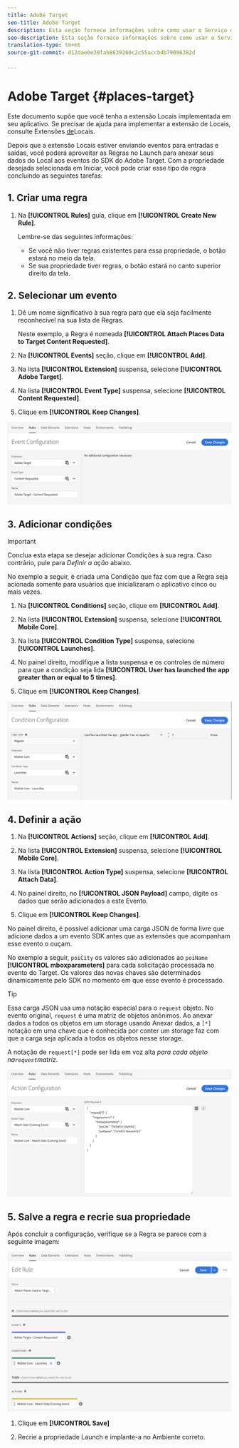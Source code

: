 ```yaml
---
title: Adobe Target
seo-title: Adobe Target
description: Esta seção fornece informações sobre como usar o Serviço de localização com o Adobe Target.
seo-description: Esta seção fornece informações sobre como usar o Serviço de Localização com o Adobe Target.
translation-type: tm+mt
source-git-commit: d12dae0e30fab8639260c2c55accb4b79096382d

---
```



# Adobe Target {#places-target}

Este documento supõe que você tenha a extensão Locais implementada em seu aplicativo. Se precisar de ajuda para implementar a extensão de Locais, consulte Extensões [de](/help/places-ext-aep-sdks/places-extension/places-extension.md)Locais.

Depois que a extensão Locais estiver enviando eventos para entradas e saídas, você poderá aproveitar as Regras no Launch para anexar seus dados do Local aos eventos do SDK do Adobe Target. Com a propriedade desejada selecionada em Iniciar, você pode criar esse tipo de regra concluindo as seguintes tarefas:

## 1. Criar uma regra

1. Na **[!UICONTROL Rules]** guia, clique em **[!UICONTROL Create New Rule]**.

   Lembre-se das seguintes informações:

   * Se você não tiver regras existentes para essa propriedade, o botão estará no meio da tela.
   * Se sua propriedade tiver regras, o botão estará no canto superior direito da tela.

## 2. Selecionar um evento

1. Dê um nome significativo à sua regra para que ela seja facilmente reconhecível na sua lista de Regras.

   Neste exemplo, a Regra é nomeada **[!UICONTROL Attach Places Data to Target Content Requested]**.

1. Na **[!UICONTROL Events]** seção, clique em **[!UICONTROL Add]**.

1. Na lista **[!UICONTROL Extension]** suspensa, selecione **[!UICONTROL Adobe Target]**.

1. Na lista **[!UICONTROL Event Type]** suspensa, selecione **[!UICONTROL Content Requested]**.

1. Clique em **[!UICONTROL Keep Changes]**.

![adicionar um evento](/help/assets/ad-setEvent_target.png)

## 3. Adicionar condições

>[!IMPORTANT]
>
>Conclua esta etapa se desejar adicionar Condições à sua regra. Caso contrário, pule para *Definir a ação* abaixo.

No exemplo a seguir, é criada uma Condição que faz com que a Regra seja acionada somente para usuários que inicializaram o aplicativo cinco ou mais vezes.

1. Na **[!UICONTROL Conditions]** seção, clique em **[!UICONTROL Add]**.

1. Na lista **[!UICONTROL Extension]** suspensa, selecione **[!UICONTROL Mobile Core]**.

1. Na lista **[!UICONTROL Condition Type]** suspensa, selecione **[!UICONTROL Launches]**.

1. No painel direito, modifique a lista suspensa e os controles de número para que a condição seja lida **[!UICONTROL User has launched the app greater than or equal to 5 times]**.

1. Clique em **[!UICONTROL Keep Changes]**.

![adicionar uma condição](/help/assets/ad-setCondition_target.png)

## 4. Definir a ação

1. Na **[!UICONTROL Actions]** seção, clique em **[!UICONTROL Add]**.

1. Na lista **[!UICONTROL Extension]** suspensa, selecione **[!UICONTROL Mobile Core]**.

1. Na lista **[!UICONTROL Action Type]** suspensa, selecione **[!UICONTROL Attach Data]**.

1. No painel direito, no **[!UICONTROL JSON Payload]** campo, digite os dados que serão adicionados a este Evento.

1. Clique em **[!UICONTROL Keep Changes]**.

No painel direito, é possível adicionar uma carga JSON de forma livre que adicione dados a um evento SDK antes que as extensões que acompanham esse evento o ouçam.

No exemplo a seguir, `poiCity` os valores são adicionados ao `poiName` **[!UICONTROL mboxparameters]** para cada solicitação processada no evento do Target. Os valores das novas chaves são determinados dinamicamente pelo SDK no momento em que esse evento é processado.

>[!TIP]
>
>Essa carga JSON usa uma notação especial para o `request` objeto. No evento original, `request` é uma matriz de objetos anônimos. Ao anexar dados a todos os objetos em um storage usando Anexar dados, a `[*]` notação em uma chave que é conhecida por conter um storage faz com que a carga seja aplicada a todos os objetos nesse storage.
>
>A notação de `request[*]` pode ser lida em voz alta _para cada objeto na`request`matriz_.

![definir a ação](/help/assets/ad-setAction_target.png)

## 5. Salve a regra e recrie sua propriedade

Após concluir a configuração, verifique se a Regra se parece com a seguinte imagem:

![regra concluída](/help/assets/ad-ruleComplete_target.png)

1. Clique em **[!UICONTROL Save]**

1. Recrie a propriedade Launch e implante-a no Ambiente correto.
